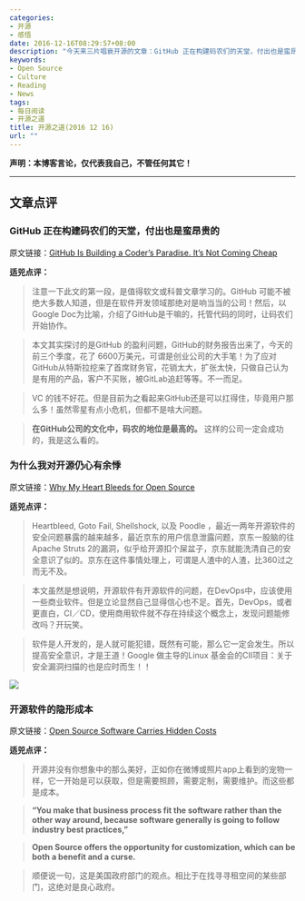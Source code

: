 ```yaml
---
categories:
- 开源
- 感悟
date: 2016-12-16T08:29:57+08:00
description: "今天来三片唱衰开源的文章：GitHub 正在构建码农们的天堂，付出也是蛮昂贵的；为什么我对开源仍心有余悸；开源软件的隐形成本"
keywords:
- Open Source
- Culture
- Reading
- News
tags:
- 每日阅读
- 开源之道
title: 开源之道(2016 12 16)
url: ""
---
```


**声明：本博客言论，仅代表我自己，不管任何其它！**

---

## 文章点评

### GitHub 正在构建码农们的天堂，付出也是蛮昂贵的

原文链接：[GitHub Is Building a Coder’s Paradise. It’s Not Coming Cheap](https://www.bloomberg.com/news/articles/2016-12-15/github-is-building-a-coder-s-paradise-it-s-not-coming-cheap)

**适兕点评：**

> 注意一下此文的第一段，是值得软文或科普文章学习的。GitHub 可能不被绝大多数人知道，但是在软件开发领域那绝对是响当当的公司！然后，以Google Doc为比喻，介绍了GitHub是干嘛的，托管代码的同时，让码农们开始协作。

> 本文其实探讨的是GitHub 的盈利问题，GitHub的财务报告出来了，今天的前三个季度，花了 6600万美元，可谓是创业公司的大手笔！为了应对GitHub从特斯拉挖来了首席财务官，花销太大，扩张太快，只做自己认为是有用的产品，客户不买账，被GitLab追赶等等。不一而足。

> VC 的钱不好花。但是目前为之看起来GitHub还是可以扛得住，毕竟用户那么多！虽然零星有点小危机，但都不是啥大问题。

> **在GitHub公司的文化中，码农的地位是最高的。** 这样的公司一定会成功的，我是这么看的。

### 为什么我对开源仍心有余悸

原文链接：[Why My Heart Bleeds for Open Source](https://dzone.com/articles/why-my-heart-bleeds-for-open-source)

**适兕点评：**

> Heartbleed, Goto Fail, Shellshock, 以及 Poodle ，最近一两年开源软件的安全问题暴露的越来越多，最近京东的用户信息泄露问题，京东一股脑的往Apache Struts 2的漏洞，似乎给开源扣个屎盆子，京东就能洗清自己的安全意识了似的。京东在这件事情处理上，可谓是人渣中的人渣，比360过之而无不及。

> 本文虽然是想说明，开源软件有开源软件的问题，在DevOps中，应该使用一些商业软件。但是立论显然自己显得信心也不足。首先，DevOps，或者更直白，CI／CD，使用商用软件就不存在持续这个概念上，发现问题能修改吗？开玩笑。

> 软件是人开发的，是人就可能犯错，既然有可能，那么它一定会发生。所以提高安全意识，才是王道！Google 做主导的Linux 基金会的CII项目：关于安全漏洞扫描的也是应时而生！！

![](https://www.govtechworks.com/wp-content/uploads/2016/12/open-source.jpg)

### 开源软件的隐形成本

原文链接：[Open Source Software Carries Hidden Costs](https://www.govtechworks.com/open-source-software-hidden-costs/#gs.2Ui15KM)

**适兕点评：**

> 开源并没有你想象中的那么美好，正如你在微博或照片app上看到的宠物一样，它一开始是可以获取，但是需要照顾，需要定制，需要维护。而这些都是成本。

> **“You make that business process fit the software rather than the other way around, because software generally is going to follow industry best practices,”**

> **Open Source offers the opportunity for customization, which can be both a benefit and a curse.**

> 顺便说一句，这是美国政府部门的观点。相比于在找寻寻租空间的某些部门，这绝对是良心政府。
